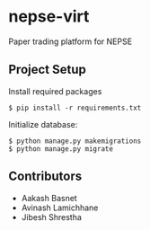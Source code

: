 # nepse-virt
Paper trading platform for NEPSE

## Project Setup
Install required packages
```
$ pip install -r requirements.txt
```
Initialize database:
```
$ python manage.py makemigrations
$ python manage.py migrate
```

## Contributors
- Aakash Basnet
- Avinash Lamichhane
- Jibesh Shrestha
